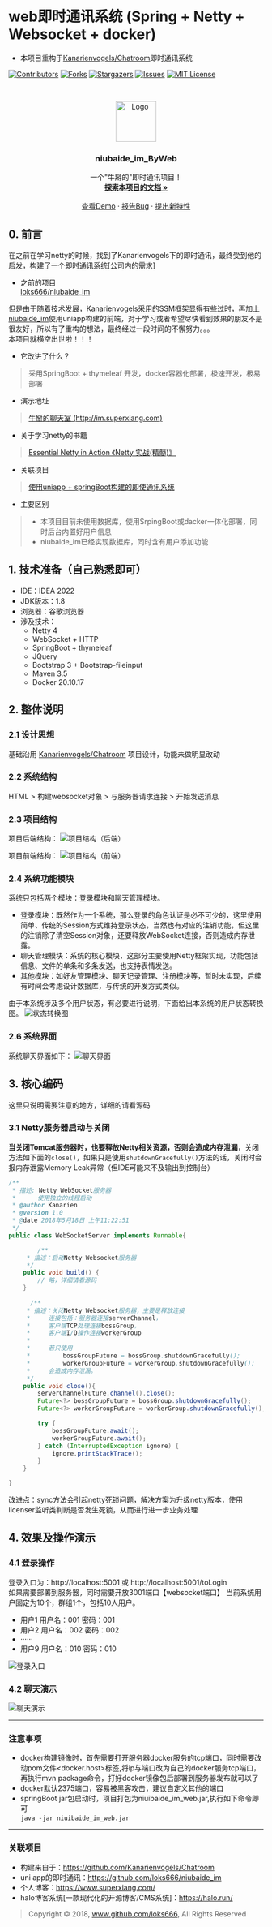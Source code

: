 # web即时通讯系统 (Spring + Netty + Websocket + docker)


- 本项目重构于[Kanarienvogels/Chatroom](https://github.com/Kanarienvogels/Chatroom "Kanarienvogels/Chatroom")即时通讯系统
<!-- PROJECT SHIELDS -->

[![Contributors][contributors-shield]][contributors-url]
[![Forks][forks-shield]][forks-url]
[![Stargazers][stars-shield]][stars-url]
[![Issues][issues-shield]][issues-url]
[![MIT License][license-shield]][license-url]

<!-- PROJECT LOGO -->  
<br />

<p align="center">
  <a href="https://github.com/loks666/niubaide_im_ByWeb/">
    <img src="http://tva1.sinaimg.cn/large/ed264f1bgy1h47ec7fwz8j20sg0sgh1v.jpg" alt="Logo" width="80" height="80">
  </a>

<h3 align="center">niubaide_im_ByWeb</h3>
  <p align="center">
    一个"牛掰的"即时通讯项目！
    <br />
    <a href="https://github.com/loks666/niubaide_im_ByWeb"><strong>探索本项目的文档 »</strong></a>
    <br />
    <br />
    <a href="https://github.com/loks666/niubaide_im_ByWeb">查看Demo</a>
    ·
    <a href="https://github.com/loks666/niubaide_im_ByWeb/issues">报告Bug</a>
    ·
    <a href="https://github.com/loks666/niubaide_im_ByWeb/issues">提出新特性</a>
  </p>

</p>


## 0. 前言
在之前在学习netty的时候，找到了Kanarienvogels下的即时通讯，最终受到他的启发，构建了一个即时通讯系统[公司内的需求] 
* 之前的项目  
[loks666/niubaide_im](https://github.com/loks666/niubaide_im)

但是由于随着技术发展，Kanarienvogels采用的SSM框架显得有些过时，再加上[niubaide_im](https://github.com/loks666/niubaide_im)使用uniapp构建的前端，对于学习或者希望尽快看到效果的朋友不是很友好，所以有了重构的想法，最终经过一段时间的不懈努力。。。  
本项目就横空出世啦！！！  
- 它改进了什么？
> 采用SpringBoot + thymeleaf 开发，docker容器化部署，极速开发，极易部署
- 演示地址
> [牛掰的聊天室 (http://im.superxiang.com)](http://im.superxiang.com)
- 关于学习netty的书籍
> [Essential Netty in Action 《Netty 实战(精髓)》](https://legacy.gitbook.com/book/waylau/essential-netty-in-action/details)  
- 关联项目
> [使用uniapp + springBoot构建的即使通讯系统](https://github.com/loks666/niubaide_im)  
- 主要区别
> - 本项目目前未使用数据库，使用SrpingBoot或dacker一体化部署，同时后台内置好用户信息  
> - niubaide_im已经实现数据库，同时含有用户添加功能

## 1. 技术准备（自己熟悉即可）
* IDE：IDEA 2022
* JDK版本：1.8
* 浏览器：谷歌浏览器
* 涉及技术：
  * Netty 4
  * WebSocket + HTTP
  * SpringBoot + thymeleaf
  * JQuery
  * Bootstrap 3 + Bootstrap-fileinput
  * Maven 3.5
  * Docker 20.10.17

## 2. 整体说明
### 2.1 设计思想
基础沿用 [Kanarienvogels/Chatroom](https://github.com/Kanarienvogels/Chatroom) 项目设计，功能未做明显改动

### 2.2 系统结构
  HTML > 构建websocket对象 > 与服务器请求连接 > 开始发送消息
### 2.3 项目结构
项目后端结构：
![项目结构（后端）](http://tva1.sinaimg.cn/large/ed264f1bgy1h46idstqt1j20fb120dmr.jpg)

项目前端结构：
![项目结构（前端）](http://tva1.sinaimg.cn/large/ed264f1bgy1h46idsupr0j20ax0k4tbh.jpg)

### 2.4 系统功能模块
系统只包括两个模块：登录模块和聊天管理模块。

* 登录模块：既然作为一个系统，那么登录的角色认证是必不可少的，这里使用简单、传统的Session方式维持登录状态，当然也有对应的注销功能，但这里的注销除了清空Session对象，还要释放WebSocket连接，否则造成内存泄露。
* 聊天管理模块：系统的核心模块，这部分主要使用Netty框架实现，功能包括信息、文件的单条和多条发送，也支持表情发送。
* 其他模块：如好友管理模块、聊天记录管理、注册模块等，暂时未实现，后续有时间会考虑设计数据库，与传统的开发方式类似。


由于本系统涉及多个用户状态，有必要进行说明，下面给出本系统的用户状态转换图。
![状态转换图](https://kanarien-1254133416.cos.ap-guangzhou.myqcloud.com/Image%20Bed/%E8%81%8A%E5%A4%A9%E5%AE%A4%20-%20%E7%94%A8%E6%88%B7%E7%8A%B6%E6%80%81%E8%BD%AC%E6%8D%A2%E5%9B%BE.png)

### 2.6 系统界面
系统聊天界面如下：
![聊天界面](http://tva1.sinaimg.cn/large/ed264f1bgy1h46in33g0pj20th0kwn2j.jpg)

## 3. 核心编码
这里只说明需要注意的地方，详细的请看源码

### 3.1 Netty服务器启动与关闭
**当关闭Tomcat服务器时，也要释放Netty相关资源，否则会造成内存泄漏**，关闭方法如下面的``close()``，如果只是使用``shutdownGracefully()``方法的话，关闭时会报内存泄露Memory Leak异常（但IDE可能来不及输出到控制台）
```Java
/**
 * 描述: Netty WebSocket服务器
 *      使用独立的线程启动
 * @author Kanarien
 * @version 1.0
 * @date 2018年5月18日 上午11:22:51
 */
public class WebSocketServer implements Runnable{

        /**
	 * 描述：启动Netty Websocket服务器
	 */
	public void build() {
	    // 略，详细请看源码
	}
     
      /**
	 * 描述：关闭Netty Websocket服务器，主要是释放连接
	 *     连接包括：服务器连接serverChannel，
	 *     客户端TCP处理连接bossGroup，
	 *     客户端I/O操作连接workerGroup
	 *
	 *     若只使用
	 *         bossGroupFuture = bossGroup.shutdownGracefully();
	 *         workerGroupFuture = workerGroup.shutdownGracefully();
	 *     会造成内存泄漏。
	 */
	public void close(){
	    serverChannelFuture.channel().close();
		Future<?> bossGroupFuture = bossGroup.shutdownGracefully();
        Future<?> workerGroupFuture = workerGroup.shutdownGracefully();

        try {
            bossGroupFuture.await();
            workerGroupFuture.await();
        } catch (InterruptedException ignore) {
            ignore.printStackTrace();
        }
	}

}
```
改进点：sync方法会引起netty死锁问题，解决方案为升级netty版本，使用licenser监听类判断是否发生死锁，从而进行进一步业务处理

## 4. 效果及操作演示
### 4.1 登录操作
登录入口为：http://localhost:5001 或 http://localhost:5001/toLogin  
如果需要部署到服务器，同时需要开放3001端口【websocket端口】
当前系统用户固定为10个，群组1个，包括10人用户。
* 用户1  用户名：001  密码：001
* 用户2  用户名：002  密码：002
* ······
* 用户9  用户名：010  密码：010

![登录入口](http://tva1.sinaimg.cn/large/ed264f1bgy1h46jexiv81j20iu0gv795.jpg)

### 4.2 聊天演示
![聊天演示](http://tva1.sinaimg.cn/large/ed264f1bgy1h46jtvn8qng20rd0jw4lj.gif)

---
### 注意事项  ##
- docker构建镜像时，首先需要打开服务器docker服务的tcp端口，同时需要改动pom文件<docker.host>标签,将ip与端口改为自己的docker服务tcp端口，再执行mvn package命令，打好docker镜像包后部署到服务器发布就可以了
- docker默认2375端口，容易被黑客攻击，建议自定义其他的端口
- springBoot jar包启动时，项目打包为niuibaide_im_web.jar,执行如下命令即可  
  `java -jar niuibaide_im_web.jar `
---
### 关联项目
- 构建来自于：https://github.com/Kanarienvogels/Chatroom
- uni app的即时通讯：https://github.com/loks666/niubaide_im
- 个人博客：https://www.superxiang.com/
- halo博客系统[一款现代化的开源博客/CMS系统]：https://halo.run/
<!-- links -->

[your-project-path]:loks666/niubaide_im_ByWeb

[contributors-shield]: https://img.shields.io/github/contributors/loks666/niubaide_im_ByWeb.svg?style=flat-square

[contributors-url]: https://github.com/loks666/niubaide_im_ByWeb/graphs/contributors

[forks-shield]: https://img.shields.io/github/forks/loks666/niubaide_im_ByWeb.svg?style=flat-square

[forks-url]: https://github.com/loks666/niubaide_im_ByWeb/network/members

[stars-shield]: https://img.shields.io/github/stars/loks666/niubaide_im_ByWeb.svg?style=flat-square

[stars-url]: https://github.com/loks666/niubaide_im_ByWeb/stargazers

[issues-shield]: https://img.shields.io/github/issues/loks666/niubaide_im_ByWeb.svg?style=flat-square

[issues-url]: https://img.shields.io/github/issues/loks666/niubaide_im_ByWeb.svg

[license-shield]: https://img.shields.io/github/license/loks666/niubaide_im_ByWeb.svg?style=flat-square

[license-url]: https://github.com/loks666/niubaide_im_ByWeb/blob/master/LICENSE.txt


> Copyright © 2018, www.github.com/loks666, All Rights Reserved
